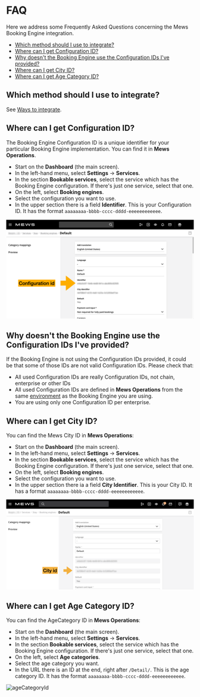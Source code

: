 # FAQ

Here we address some Frequently Asked Questions concerning the Mews Booking Engine integration.

* [Which method should I use to integrate?](#which-method-should-i-use-to-integrate)
* [Where can I get Configuration ID?](#where-can-i-get-configuration-id)
* [Why doesn't the Booking Engine use the Configuration IDs I've provided?](#why-doesnt-the-booking-engine-use-the-configuration-ids-ive-provided)
* [Where can I get City ID?](#where-can-i-get-city-id)
* [Where can I get Age Category ID?](#where-can-i-get-age-category-id)

## Which method should I use to integrate?

See [Ways to integrate](ways-to-integrate.md).

## Where can I get Configuration ID?

The Booking Engine Configuration ID is a unique identifier for your particular Booking Engine implementation. You can find it in __Mews Operations__.

* Start on the **Dashboard** (the main screen).
* In the left-hand menu, select **Settings** -> **Services**.
* In the section **Bookable services**, select the service which has the Booking Engine configuration. If there's just one service, select that one.
* On the left, select **Booking engines**.
* Select the configuration you want to use.
* In the upper section there is a field **Identifier**. This is your Configuration ID. It has the format `aaaaaaaa-bbbb-cccc-dddd-eeeeeeeeeeee`.

![Configuration ID in Mews Operations](../.gitbook/assets/commander-configuration-id.png)

## Why doesn't the Booking Engine use the Configuration IDs I've provided?

If the Booking Engine is not using the Configuration IDs provided, it could be that some of those IDs are not valid Configuration IDs.
Please check that:

* All used Configuration IDs are really Configuration IDs, not chain, enterprise or other IDs
* All used Configuration IDs are defined in __Mews Operations__ from the same [environment](../booking-engine-api/guidelines/environments.md) as the Booking Engine you are using.
* You are using only one Configuration ID per enterprise.

## Where can I get City ID?

You can find the Mews City ID in __Mews Operations__:

* Start on the **Dashboard** (the main screen).
* In the left-hand menu, select **Settings** -> **Services**.
* In the section **Bookable services**, select the service which has the Booking Engine configuration. If there's just one service, select that one.
* On the left, select **Booking engines**.
* Select the configuration you want to use.
* In the upper section there ia a field **City Identifier**. This is your City ID. It has a format `aaaaaaaa-bbbb-cccc-dddd-eeeeeeeeeeee`.

![City ID in Mews Operations](../.gitbook/assets/commander-city-id.png)


## Where can I get Age Category ID?

You can find the AgeCategory ID in **Mews Operations**:

* Start on the **Dashboard** (the main screen).
* In the left-hand menu, select **Settings** -> **Services**.
* In the section **Bookable services**, select the service which has the Booking Engine configuration. If there's just one service, select that one.
* On the left, select **Age categories**.
* Select the age category you want.
* In the URL there is an ID at the end, right after `/Detail/`. This is the age category ID. It has the format `aaaaaaaa-bbbb-cccc-dddd-eeeeeeeeeeee`.

![ageCategoryId](https://github.com/MewsSystems/gitbook-booking-engine/assets/22661032/8d69a7ad-d641-4021-b9f1-788c9bb07df0)
